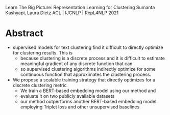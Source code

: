 Learn The Big Picture: Representation Learning for Clustering
Sumanta Kashyapi, Laura Dietz
ACL | IJCNLP | RepL4NLP 2021

# Abstract

* supervised models for text clustering find it difficult to directly optimize
  for clustering results. This is
  * because clustering is a discrete process and it is
    difficult to estimate meaningful gradient of any discrete function that can
  * so supervised clustering algorithms indirectly optimize for some continuous
    function that approximates the clustering process.
* We propose a scalable training strategy that directly optimizes for a discrete
  clustering metric
  * We train a BERT-based embedding model using our method and
  * evaluate it on two publicly available datasets
  * our method outperforms another BERT-based embedding model employing Triplet
    loss and other unsupervised baselines
